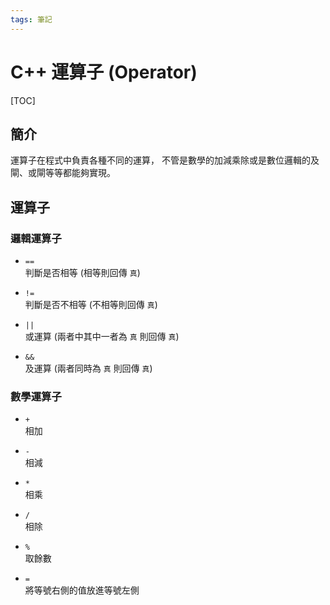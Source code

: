 ```yaml
---
tags: 筆記
---
```


# C++ 運算子 (Operator)

[TOC]

## 簡介

運算子在程式中負責各種不同的運算，
不管是數學的加減乘除或是數位邏輯的及閘、或閘等等都能夠實現。  

## 運算子

### 邏輯運算子

- `==`  
判斷是否相等 (相等則回傳 `真`)

- `!=`  
判斷是否不相等 (不相等則回傳 `真`)

- `||`  
或運算 (兩者中其中一者為 `真` 則回傳 `真`)

- `&&`  
及運算 (兩者同時為 `真` 則回傳 `真`)

### 數學運算子

- `+`  
相加

- `-`  
相減

- `*`  
相乘

- `/`  
相除

- `%`  
取餘數

- `=`  
將等號右側的值放進等號左側